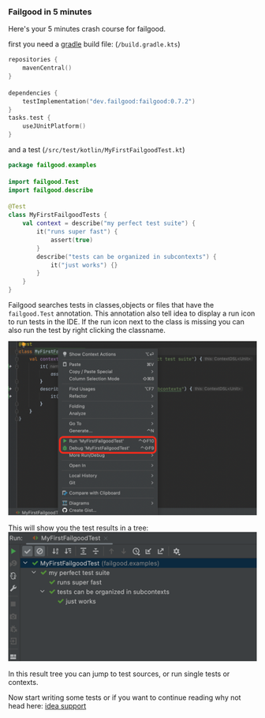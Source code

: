 ### Failgood in 5 minutes

Here's your 5 minutes crash course for failgood.

first you need a [gradle](gradle.md) build file: (`/build.gradle.kts`)
```kotlin
repositories {
    mavenCentral()
}

dependencies {
    testImplementation("dev.failgood:failgood:0.7.2")
}
tasks.test {
    useJUnitPlatform()
}
```

and a test (`/src/test/kotlin/MyFirstFailgoodTest.kt`)
```kotlin
package failgood.examples

import failgood.Test
import failgood.describe

@Test
class MyFirstFailgoodTests {
    val context = describe("my perfect test suite") {
        it("runs super fast") {
            assert(true)
        }
        describe("tests can be organized in subcontexts") {
            it("just works") {}
        }
    }
}
```

Failgood searches tests in classes,objects or files that have the `failgood.Test` annotation.
This annotation also tell idea to display a run icon to run tests in the IDE.
If the run icon next to the class is missing you can also run the test by right clicking the classname.

![run popup.png](images/run%20popup.png)

This will show you the test results in a tree:
![test results.png](images/test%20results.png)

In this result tree you can jump to test sources, or run single tests or contexts.

Now start writing some tests or if you want to continue reading why not head here: [idea support](idea%20support.md)
